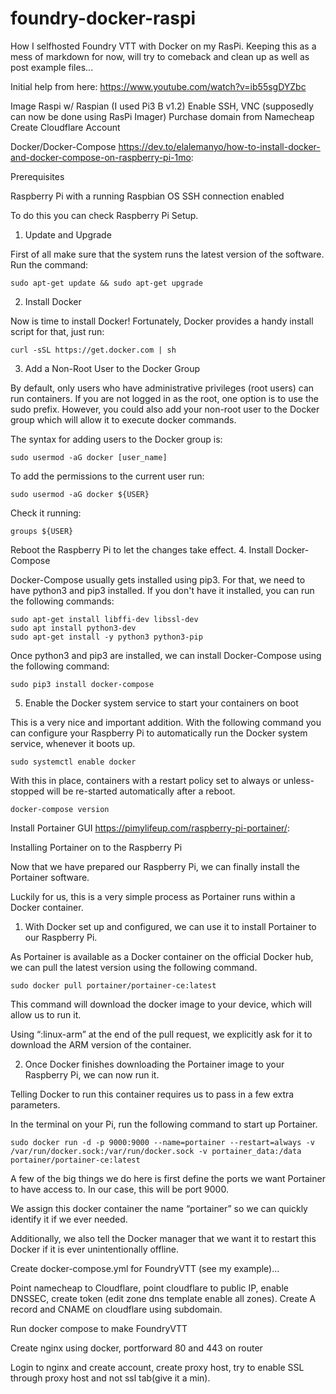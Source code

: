# foundry-docker-raspi
How I selfhosted Foundry VTT with Docker on my RasPi.
Keeping this as a mess of markdown for now, will try to comeback and clean up as well as post example files...

Initial help from here:
https://www.youtube.com/watch?v=ib55sgDYZbc


Image Raspi w/ Raspian (I used Pi3 B v1.2)
Enable SSH, VNC (supposedly can now be done using RasPi Imager)
Purchase domain from Namecheap
Create Cloudflare Account

Docker/Docker-Compose https://dev.to/elalemanyo/how-to-install-docker-and-docker-compose-on-raspberry-pi-1mo:

Prerequisites

Raspberry Pi with a running Raspbian OS
SSH connection enabled

To do this you can check Raspberry Pi Setup.
1. Update and Upgrade

First of all make sure that the system runs the latest version of the software.
Run the command:

    sudo apt-get update && sudo apt-get upgrade

2. Install Docker

Now is time to install Docker! Fortunately, Docker provides a handy install script for that, just run:

    curl -sSL https://get.docker.com | sh

3. Add a Non-Root User to the Docker Group

By default, only users who have administrative privileges (root users) can run containers. If you are not logged in as the root, one option is to use the sudo prefix.
However, you could also add your non-root user to the Docker group which will allow it to execute docker commands.

The syntax for adding users to the Docker group is:

    sudo usermod -aG docker [user_name]

To add the permissions to the current user run:

    sudo usermod -aG docker ${USER}

Check it running:

    groups ${USER}

Reboot the Raspberry Pi to let the changes take effect.
4. Install Docker-Compose

Docker-Compose usually gets installed using pip3. For that, we need to have python3 and pip3 installed. If you don't have it installed, you can run the following commands:

    sudo apt-get install libffi-dev libssl-dev
    sudo apt install python3-dev
    sudo apt-get install -y python3 python3-pip

Once python3 and pip3 are installed, we can install Docker-Compose using the following command:

    sudo pip3 install docker-compose

5. Enable the Docker system service to start your containers on boot

This is a very nice and important addition. With the following command you can configure your Raspberry Pi to automatically run the Docker system service, whenever it boots up.

    sudo systemctl enable docker

With this in place, containers with a restart policy set to always or unless-stopped will be re-started automatically after a reboot.


    docker-compose version


Install Portainer GUI https://pimylifeup.com/raspberry-pi-portainer/:

Installing Portainer on to the Raspberry Pi

Now that we have prepared our Raspberry Pi, we can finally install the Portainer software.

Luckily for us, this is a very simple process as Portainer runs within a Docker container.

1. With Docker set up and configured, we can use it to install Portainer to our Raspberry Pi.

As Portainer is available as a Docker container on the official Docker hub, we can pull the latest version using the following command.

    sudo docker pull portainer/portainer-ce:latest


This command will download the docker image to your device, which will allow us to run it.

Using “:linux-arm” at the end of the pull request, we explicitly ask for it to download the ARM version of the container.

2. Once Docker finishes downloading the Portainer image to your Raspberry Pi, we can now run it.

Telling Docker to run this container requires us to pass in a few extra parameters.

In the terminal on your Pi, run the following command to start up Portainer.

    sudo docker run -d -p 9000:9000 --name=portainer --restart=always -v /var/run/docker.sock:/var/run/docker.sock -v portainer_data:/data portainer/portainer-ce:latest

A few of the big things we do here is first define the ports we want Portainer to have access to. In our case, this will be port 9000.

We assign this docker container the name “portainer” so we can quickly identify it if we ever needed.

Additionally, we also tell the Docker manager that we want it to restart this Docker if it is ever unintentionally offline.


Create docker-compose.yml for FoundryVTT (see my example)...

Point namecheap to Cloudflare, point cloudflare to public IP, enable DNSSEC, create token (edit zone dns template enable all zones).
Create A record and CNAME on cloudflare using subdomain.

Run docker compose to make FoundryVTT

Create nginx using docker, portforward 80 and 443 on router

Login to nginx and create account, create proxy host, try to enable SSL through proxy host and not ssl tab(give it a min). 


